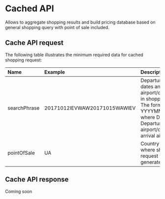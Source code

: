 # Cached API

Allows to aggregate shopping results and build pricing database based on general shopping query with point of sale included.

## Cache API request

The following table illustrates the minimum required data for cached shopping request:

| Name | Example | Description |
| :--- | :--- | :--- |
| searchPhrase | 20171012IEVWAW20171015WAWIEV | Departure and arrival dates and airport/city indicated in shopping request. The format is YYYYMMDDDEPARR, where DEP means Departure airport/city, ARR- arrival airport/city |
| pointOfSale | UA | Country ISO code where shopping request was generated. |

## Cache API response

Coming soon




